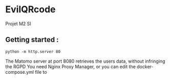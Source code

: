 # EvilQRcode
Projet M2 SI

## Getting started :

`python -m http.server 80`

The Matomo server at port 8080 retrieves the users data, without infringing the RGPD
You need Nginx Proxy Manager, or you can edit the docker-compose.yml file to 